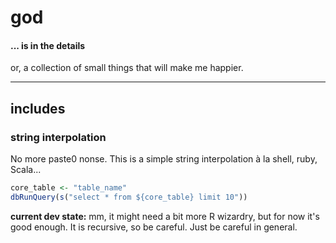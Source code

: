 # god
#### ... is in the details

or, a collection of small things that will make me happier.

---

## includes


### string interpolation

No more paste0 nonse. This is a simple string interpolation à la shell, ruby, Scala...

```r
core_table <- "table_name"
dbRunQuery(s("select * from ${core_table} limit 10"))
```

**current dev state:** mm, it might need a bit more R wizardry, but for now it's good enough. It is recursive, so be careful. Just be careful in general.